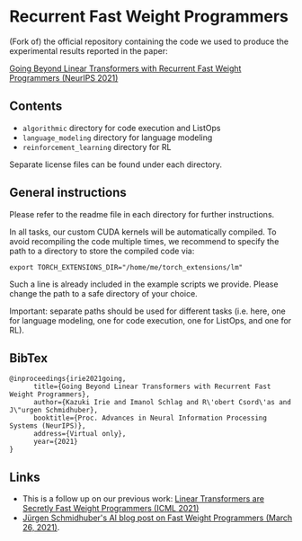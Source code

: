 # Recurrent Fast Weight Programmers

(Fork of) the official repository containing the code we used to produce the experimental results reported in the paper:

[Going Beyond Linear Transformers with Recurrent Fast Weight Programmers (NeurIPS 2021)](https://arxiv.org/abs/2106.06295)

## Contents

* `algorithmic` directory for code execution and ListOps
* `language_modeling` directory for language modeling
* `reinforcement_learning` directory for RL

Separate license files can be found under each directory.

## General instructions
Please refer to the readme file in each directory for further instructions.

In all tasks, our custom CUDA kernels will be automatically compiled.
To avoid recompiling the code multiple times, we recommend to specify the path to a directory to store the compiled code via:
```
export TORCH_EXTENSIONS_DIR="/home/me/torch_extensions/lm"
```
Such a line is already included in the example scripts we provide. Please change the path to a safe directory of your choice.

Important: separate paths should be used for different tasks (i.e. here, one for language modeling, one for code execution, one for ListOps, and one for RL).

## BibTex
```
@inproceedings{irie2021going,
      title={Going Beyond Linear Transformers with Recurrent Fast Weight Programmers}, 
      author={Kazuki Irie and Imanol Schlag and R\'obert Csord\'as and J\"urgen Schmidhuber},
      booktitle={Proc. Advances in Neural Information Processing Systems (NeurIPS)},
      address={Virtual only},
      year={2021}
}
```

## Links
* This is a follow up on our previous work: [Linear Transformers are Secretly Fast Weight Programmers (ICML 2021)](https://arxiv.org/abs/2102.11174)
* [Jürgen Schmidhuber's AI blog post on Fast Weight Programmers (March 26, 2021)](https://people.idsia.ch/~juergen/fast-weight-programmer-1991-transformer.html).

